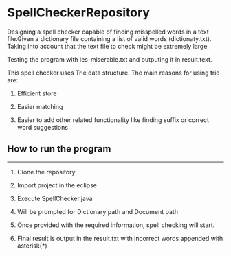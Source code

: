 SpellCheckerRepository
======================

Designing a spell checker capable of finding misspelled words in a text file.Given a dictionary file containing a list of valid words (dictionaty.txt). Taking into account that the text file to check might be extremely large. 

Testing the program with les-miserable.txt and outputing it in result.text.

This spell checker uses Trie data structure. The main reasons for using trie are:

1) Efficient store

2) Easier matching

3) Easier to add other related functionality like finding suffix or correct word suggestions


How to run the program
------------------------
------------------------

1) Clone the repository 

2) Import project in the eclipse

3) Execute SpellChecker.java

4) Will be prompted for Dictionary path and Document path

5) Once provided with the required information, spell checking will start.

6) Final result is output in the result.txt with incorrect words appended with asterisk(*)
